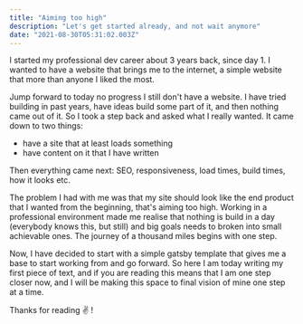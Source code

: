 ```yaml
---
title: "Aiming too high"
description: "Let's get started already, and not wait anymore"
date: "2021-08-30T05:31:02.003Z"
---
```


I started my professional dev career about 3 years back, since day 1. I wanted to have a website that brings me to the
internet, a simple website that more than anyone I liked the most.

Jump forward to today no progress I still don't have a website. I have tried building in past years, have ideas build
some part of it, and then nothing came out of it. So I took a step back and asked what I really wanted. It came down to
two things:

- have a site that at least loads something
- have content on it that I have written

Then everything came next: SEO, responsiveness, load times, build times, how it looks etc.

The problem I had with me was that my site should look like the end product that I wanted from the beginning, that's
aiming too high. Working in a professional environment made me realise that nothing is build in a day (everybody knows
this, but still)
and big goals needs to broken into small achievable ones. The journey of a thousand miles begins with one step.

Now, I have decided to start with a simple gatsby template that gives me a base to start working from and go forward. So
here I am today writing my first piece of text, and if you are reading this means that I am one step closer now, and I
will be making this space to final vision of mine one step at a time.

Thanks for reading ✌ !